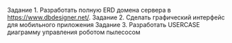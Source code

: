 Задание 1. Разработать полную ERD домена сервера в https://www.dbdesigner.net/.
Задание 2. Сделать графический интерфейс для мобильного приложения
Задание 3. Разработать USERCASE диаграмму управления роботом пылесосом